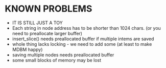 KNOWN PROBLEMS
==============
- IT IS STILL JUST A TOY
- Each string in node address has to be shorter than 1024 chars. (or you need to preallocate larger buffer)
- insert_slice() needs preallocated buffer if multiple intems are saved
- whole thing lacks locking - we need to add some (at least to make MDBM happy)
- saving multiple nodes needs preallocated buffer
- some small blocks of memory may be lost
